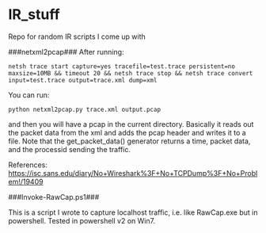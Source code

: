 # IR_stuff
Repo for random IR scripts I come up with


###netxml2pcap###
After running:
 
```netsh trace start capture=yes tracefile=test.trace persistent=no maxsize=10MB && timeout 20 && netsh trace stop && netsh trace convert input=test.trace output=trace.xml dump=xml``` 

You can run:
 
```python netxml2pcap.py trace.xml output.pcap``` 

and then you will have a pcap in the current directory. Basically it reads out the packet data from the xml and adds the pcap header and writes it to a file. Note that the get_packet_data() generator returns a time, packet data, and the processid sending the traffic.


References:
https://isc.sans.edu/diary/No+Wireshark%3F+No+TCPDump%3F+No+Problem!/19409



###Invoke-RawCap.ps1###

This is a script I wrote to capture localhost traffic, i.e. like RawCap.exe but in powershell. Tested in powershell v2 on Win7.
